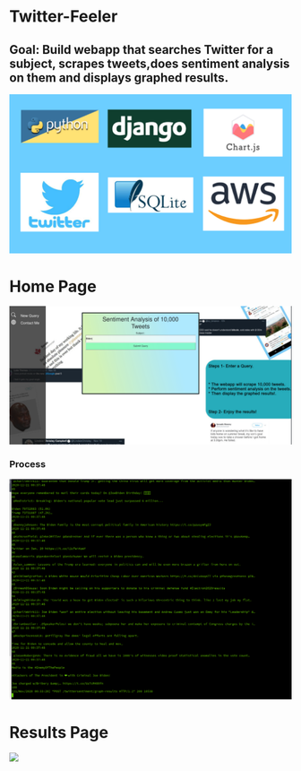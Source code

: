 # Twitter-Feeler
## Goal: Build webapp that searches Twitter for a subject, scrapes tweets,does sentiment analysis on them and displays graphed results.

![](imgs/image1.jpg)

# Home Page

![](imgs/home1.png)

### Process

![](imgs/tweetscrape.png)

# Results Page

![](imgs/results2.png)
